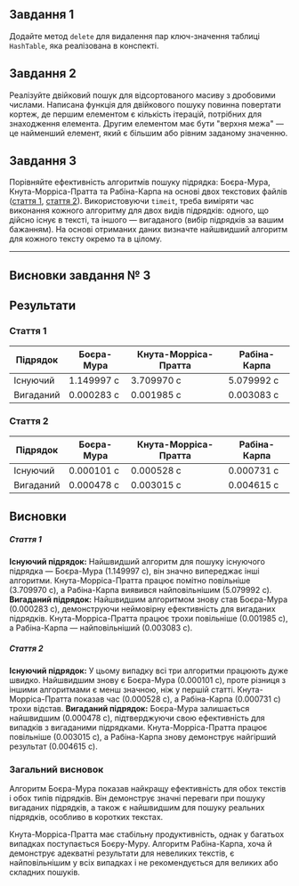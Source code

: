 ## Завдання 1

Додайте метод `delete` для видалення пар ключ-значення таблиці `HashTable`, яка реалізована в конспекті.

## Завдання 2

Реалізуйте двійковий пошук для відсортованого масиву з дробовими числами. Написана функція для двійкового пошуку повинна повертати кортеж, де першим елементом є кількість ітерацій, потрібних для знаходження елемента. Другим елементом має бути "верхня межа" — це найменший елемент, який є більшим або рівним заданому значенню.

## Завдання 3

Порівняйте ефективність алгоритмів пошуку підрядка: Боєра-Мура, Кнута-Морріса-Пратта та Рабіна-Карпа на основі двох текстових файлів ([стаття 1](https://drive.google.com/file/d/18_R5vEQ3eDuy2VdV3K5Lu-R-B-adxXZh/view), [стаття 2](https://drive.google.com/file/d/18BfXyQcmuinEI_8KDSnQm4bLx6yIFS_w/view)). Використовуючи `timeit`, треба виміряти час виконання кожного алгоритму для двох видів підрядків: одного, що дійсно існує в тексті, та іншого — вигаданого (вибір підрядків за вашим бажанням). На основі отриманих даних визначте найшвидший алгоритм для кожного тексту окремо та в цілому.

---

## Висновки завдання № 3

## Результати

### Стаття 1

| Підрядок  | Боєра-Мура | Кнута-Морріса-Пратта | Рабіна-Карпа |
| --------- | ---------- | -------------------- | ------------ |
| Існуючий  | 1.149997 с | 3.709970 с           | 5.079992 с   |
| Вигаданий | 0.000283 с | 0.001985 с           | 0.003083 с   |

### Стаття 2

| Підрядок  | Боєра-Мура | Кнута-Морріса-Пратта | Рабіна-Карпа |
| --------- | ---------- | -------------------- | ------------ |
| Існуючий  | 0.000101 с | 0.000528 с           | 0.000731 с   |
| Вигаданий | 0.000478 с | 0.003015 с           | 0.004615 с   |

## Висновки

##### Стаття 1

**Існуючий підрядок:**
Найшвидший алгоритм для пошуку існуючого підрядка — Боєра-Мура (1.149997 с), він значно випереджає інші алгоритми.
Кнута-Морріса-Пратта працює помітно повільніше (3.709970 с), а Рабіна-Карпа виявився найповільнішим (5.079992 с).
**Вигаданий підрядок:**
Найшвидшим алгоритмом знову став Боєра-Мура (0.000283 с), демонструючи неймовірну ефективність для вигаданих підрядків.
Кнута-Морріса-Пратта працює трохи повільніше (0.001985 с), а Рабіна-Карпа — найповільніший (0.003083 с).

##### Стаття 2

**Існуючий підрядок:**
У цьому випадку всі три алгоритми працюють дуже швидко. Найшвидшим знову є Боєра-Мура (0.000101 с), проте різниця з іншими алгоритмами є менш значною, ніж у першій статті.
Кнута-Морріса-Пратта показав час (0.000528 с), а Рабіна-Карпа (0.000731 с) трохи відстав.
**Вигаданий підрядок:**
Боєра-Мура залишається найшвидшим (0.000478 с), підтверджуючи свою ефективність для випадків з вигаданими підрядками.
Кнута-Морріса-Пратта працює повільніше (0.003015 с), а Рабіна-Карпа знову демонструє найгірший результат (0.004615 с).

### Загальний висновок

Алгоритм Боєра-Мура показав найкращу ефективність для обох текстів і обох типів підрядків. Він демонструє значні переваги при пошуку вигаданих підрядків, а також є найшвидшим для пошуку реальних підрядків, особливо в коротких текстах.

Кнута-Морріса-Пратта має стабільну продуктивність, однак у багатьох випадках поступається Боєру-Муру. Алгоритм Рабіна-Карпа, хоча й демонструє адекватні результати для невеликих текстів, є найповільнішим у всіх випадках і не рекомендується для великих або складних пошуків.
